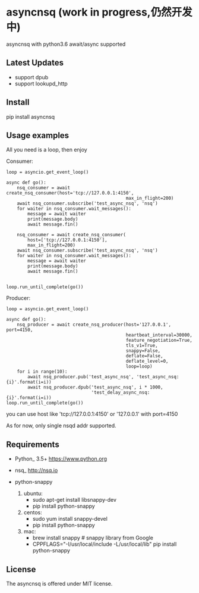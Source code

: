 asyncnsq (work in progress,仍然开发中)
=========================
asyncnsq with python3.6 await/async supported

Latest Updates
--------------

* support dpub 
* support lookupd_http


Install
-------------

pip install asyncnsq

Usage examples
--------------

All you need is a loop, then enjoy

Consumer:

    loop = asyncio.get_event_loop()

    async def go():
        nsq_consumer = await create_nsq_consumer(host='tcp://127.0.0.1:4150',
                                                 max_in_flight=200)
        await nsq_consumer.subscribe('test_async_nsq', 'nsq')
        for waiter in nsq_consumer.wait_messages():
            message = await waiter
            print(message.body)
            await message.fin()

        nsq_consumer = await create_nsq_consumer(
            host=['tcp://127.0.0.1:4150'],
            max_in_flight=200)
        await nsq_consumer.subscribe('test_async_nsq', 'nsq')
        for waiter in nsq_consumer.wait_messages():
            message = await waiter
            print(message.body)
            await message.fin()


    loop.run_until_complete(go())

Producer:

    loop = asyncio.get_event_loop()

    async def go():
        nsq_producer = await create_nsq_producer(host='127.0.0.1', port=4150,
                                                 heartbeat_interval=30000,
                                                 feature_negotiation=True,
                                                 tls_v1=True,
                                                 snappy=False,
                                                 deflate=False,
                                                 deflate_level=0,
                                                 loop=loop)
        for i in range(10):
            await nsq_producer.pub('test_async_nsq', 'test_async_nsq:{i}'.format(i=i))
            await nsq_producer.dpub('test_async_nsq', i * 1000,
                                    'test_delay_async_nsq:{i}'.format(i=i))
    loop.run_until_complete(go())

you can use host like 'tcp://127.0.0.1:4150' or '127.0.0.1' with port=4150

As for now, only single nsqd addr supported.

Requirements
------------

* Python_ 3.5+  https://www.python.org
* nsq_  http://nsq.io

* python-snappy
    1. ubuntu:
        - sudo apt-get install libsnappy-dev
        - pip install python-snappy
    2. centos:
        - sudo yum install snappy-devel
        - pip install python-snappy
    3. mac:
        - brew install snappy # snappy library from Google
        - CPPFLAGS="-I/usr/local/include -L/usr/local/lib" pip install python-snappy

License
-------

The asyncnsq is offered under MIT license.
